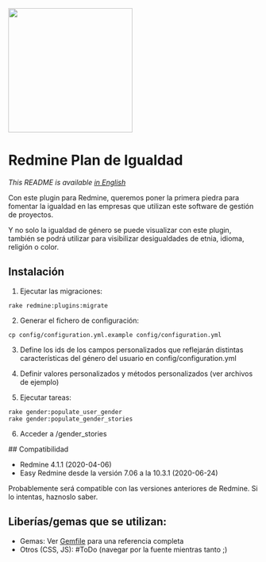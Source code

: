 <img src="https://github.com/apradillap/redmine_equality_plan/blob/master/assets/images/equality.png" width="250" height="auto">

# Redmine Plan de Igualdad

_This README is available [in English](README_EN.md)_

Con este plugin para Redmine, queremos poner la primera piedra para fomentar la
igualdad en las empresas que utilizan este software de gestión de proyectos.

Y no solo la igualdad de género se puede visualizar con este plugin, también se podrá
utilizar para visibilizar desigualdades de etnia, idioma, religión o color.


## Instalación
1. Ejecutar las migraciones:
  ```
  rake redmine:plugins:migrate
  ```
2. Generar el fichero de configuración:
  ```
  cp config/configuration.yml.example config/configuration.yml
  ```
3. Define los ids de los campos personalizados que reflejarán distintas características
   del género del usuario en config/configuration.yml

4. Definir valores personalizados y métodos personalizados (ver archivos de ejemplo)

5. Ejecutar tareas:
```
rake gender:populate_user_gender
rake gender:populate_gender_stories
```

6. Acceder a /gender_stories


## Compatibilidad

* Redmine 4.1.1 (2020-04-06)
* Easy Redmine desde la versión 7.06 a la 10.3.1 (2020-06-24)

Probablemente será compatible con las versiones anteriores de Redmine. Si lo intentas, haznoslo saber.


## Liberías/gemas que se utilizan:

* Gemas: Ver [Gemfile](https://github.com/apradillap/redmine_equality_plan/blob/master/Gemfile) para una referencia completa
* Otros (CSS, JS): #ToDo (navegar por la fuente mientras tanto ;)
